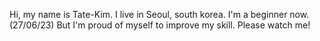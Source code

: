 Hi, my name is Tate-Kim.
I live in Seoul, south korea. 
I'm a beginner now. (27/06/23)
But I'm proud of myself to improve my skill. Please watch me!
